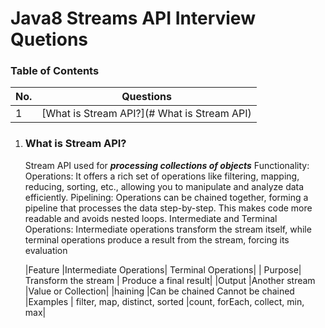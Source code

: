 # Java8 Streams API Interview Quetions

### Table of Contents
| No. | Questions |
|---- | ---------
|1 | [What is Stream API?](# What is Stream API)|


  1. ### What is Stream API?
     Stream API used for ***processing collections of objects***
     Functionality:
     Operations: It offers a rich set of operations like filtering, mapping, reducing, sorting, etc., allowing you to manipulate and analyze data efficiently.
     Pipelining: Operations can be chained together, forming a pipeline that processes the data step-by-step. This makes code more readable and avoids nested loops.
     Intermediate and Terminal Operations: Intermediate operations transform the stream itself, while terminal operations produce a result from the stream, forcing its evaluation
     
     |Feature	|Intermediate Operations|	Terminal Operations|
     | Purpose|	Transform the stream  |	Produce a final result|
     |Output	|Another stream	|Value or Collection|
     |haining	|Can be chained	Cannot be chained
     |Examples |	filter, map, distinct, sorted	|count, forEach, collect, min, max|
